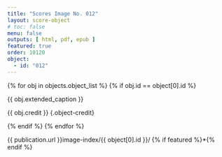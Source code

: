 ```yaml
---
title: "Scores Image No. 012"
layout: score-object
# toc: false
menu: false
outputs: [ html, pdf, epub ]
featured: true
order: 10120
object:
  - id: "012"
---
```


{% for obj in objects.object_list %}
{% if obj.id == object[0].id %}

{{ obj.extended_caption }}

{{ obj.credit }} {.object-credit}

{% endif %}
{% endfor %}

<div class="object-credit object-url is-print-only">

{{ publication.url }}image-index/{{ object[0].id }}/ {% if featured %}*{% endif %}

</div>
